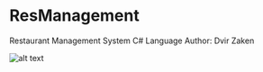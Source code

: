 # ResManagement

Restaurant Management System 
C# Language
Author: Dvir Zaken

![alt text](https://firebasestorage.googleapis.com/v0/b/bizbaz-8ccf8.appspot.com/o/BusinessLogo%2F1558443704502_LOGO.jpg?alt=media&token=05f7ccf9-655e-4d97-bce0-297603cbb7d9)
